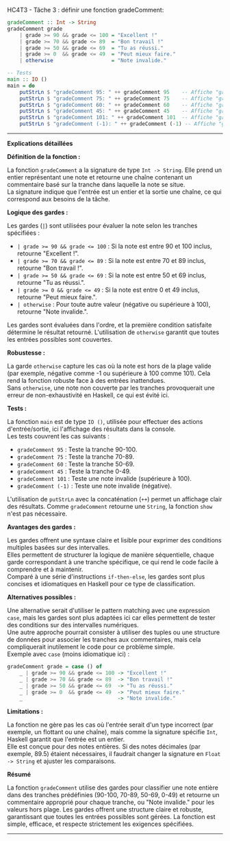 HC4T3 - Tâche 3 : définir une fonction gradeComment:

```haskell
gradeComment :: Int -> String
gradeComment grade
    | grade >= 90 && grade <= 100 = "Excellent !"
    | grade >= 70 && grade <= 89  = "Bon travail !"
    | grade >= 50 && grade <= 69  = "Tu as réussi."
    | grade >= 0  && grade <= 49  = "Peut mieux faire."
    | otherwise                   = "Note invalide."

-- Tests
main :: IO ()
main = do
    putStrLn $ "gradeComment 95: " ++ gradeComment 95    -- Affiche "gradeComment 95: Excellent !"
    putStrLn $ "gradeComment 75: " ++ gradeComment 75    -- Affiche "gradeComment 75: Bon travail !"
    putStrLn $ "gradeComment 60: " ++ gradeComment 60    -- Affiche "gradeComment 60: Tu as réussi."
    putStrLn $ "gradeComment 45: " ++ gradeComment 45    -- Affiche "gradeComment 45: Peut mieux faire."
    putStrLn $ "gradeComment 101: " ++ gradeComment 101  -- Affiche "gradeComment 101: Note invalide."
    putStrLn $ "gradeComment (-1): " ++ gradeComment (-1) -- Affiche "gradeComment (-1): Note invalide."
```

---

**Explications détaillées**

**Définition de la fonction :**

La fonction `gradeComment` a la signature de type `Int -> String`. Elle prend un entier représentant une note et retourne une chaîne contenant un commentaire basé sur la tranche dans laquelle la note se situe.  
La signature indique que l'entrée est un entier et la sortie une chaîne, ce qui correspond aux besoins de la tâche.

**Logique des gardes :**

Les gardes (`|`) sont utilisées pour évaluer la note selon les tranches spécifiées :  
- `| grade >= 90 && grade <= 100` : Si la note est entre 90 et 100 inclus, retourne "Excellent !".  
- `| grade >= 70 && grade <= 89` : Si la note est entre 70 et 89 inclus, retourne "Bon travail !".  
- `| grade >= 50 && grade <= 69` : Si la note est entre 50 et 69 inclus, retourne "Tu as réussi.".  
- `| grade >= 0 && grade <= 49` : Si la note est entre 0 et 49 inclus, retourne "Peut mieux faire.".  
- `| otherwise` : Pour toute autre valeur (négative ou supérieure à 100), retourne "Note invalide.".  

Les gardes sont évaluées dans l'ordre, et la première condition satisfaite détermine le résultat retourné. L'utilisation de `otherwise` garantit que toutes les entrées possibles sont couvertes.

**Robustesse :**

La garde `otherwise` capture les cas où la note est hors de la plage valide (par exemple, négative comme -1 ou supérieure à 100 comme 101). Cela rend la fonction robuste face à des entrées inattendues.  
Sans `otherwise`, une note non couverte par les tranches provoquerait une erreur de non-exhaustivité en Haskell, ce qui est évité ici.

**Tests :**

La fonction `main` est de type `IO ()`, utilisée pour effectuer des actions d'entrée/sortie, ici l'affichage des résultats dans la console.  
Les tests couvrent les cas suivants :  
- `gradeComment 95` : Teste la tranche 90-100.  
- `gradeComment 75` : Teste la tranche 70-89.  
- `gradeComment 60` : Teste la tranche 50-69.  
- `gradeComment 45` : Teste la tranche 0-49.  
- `gradeComment 101` : Teste une note invalide (supérieure à 100).  
- `gradeComment (-1)` : Teste une note invalide (négative).  

L'utilisation de `putStrLn` avec la concaténation (`++`) permet un affichage clair des résultats. Comme `gradeComment` retourne une `String`, la fonction `show` n'est pas nécessaire.

**Avantages des gardes :**

Les gardes offrent une syntaxe claire et lisible pour exprimer des conditions multiples basées sur des intervalles.  
Elles permettent de structurer la logique de manière séquentielle, chaque garde correspondant à une tranche spécifique, ce qui rend le code facile à comprendre et à maintenir.  
Comparé à une série d'instructions `if-then-else`, les gardes sont plus concises et idiomatiques en Haskell pour ce type de classification.

**Alternatives possibles :**

Une alternative serait d'utiliser le pattern matching avec une expression `case`, mais les gardes sont plus adaptées ici car elles permettent de tester des conditions sur des intervalles numériques.  
Une autre approche pourrait consister à utiliser des tuples ou une structure de données pour associer les tranches aux commentaires, mais cela compliquerait inutilement le code pour ce problème simple.  
Exemple avec `case` (moins idiomatique ici) :  
```haskell
gradeComment grade = case () of
    _ | grade >= 90 && grade <= 100 -> "Excellent !"
    _ | grade >= 70 && grade <= 89  -> "Bon travail !"
    _ | grade >= 50 && grade <= 69  -> "Tu as réussi."
    _ | grade >= 0  && grade <= 49  -> "Peut mieux faire."
    _                               -> "Note invalide."
```

**Limitations :**

La fonction ne gère pas les cas où l'entrée serait d'un type incorrect (par exemple, un flottant ou une chaîne), mais comme la signature spécifie `Int`, Haskell garantit que l'entrée est un entier.  
Elle est conçue pour des notes entières. Si des notes décimales (par exemple, 89.5) étaient nécessaires, il faudrait changer la signature en `Float -> String` et ajuster les comparaisons.

**Résumé**

La fonction `gradeComment` utilise des gardes pour classifier une note entière dans des tranches prédéfinies (90-100, 70-89, 50-69, 0-49) et retourne un commentaire approprié pour chaque tranche, ou "Note invalide." pour les valeurs hors plage. Les gardes offrent une structure claire et robuste, garantissant que toutes les entrées possibles sont gérées. La fonction est simple, efficace, et respecte strictement les exigences spécifiées.

---

